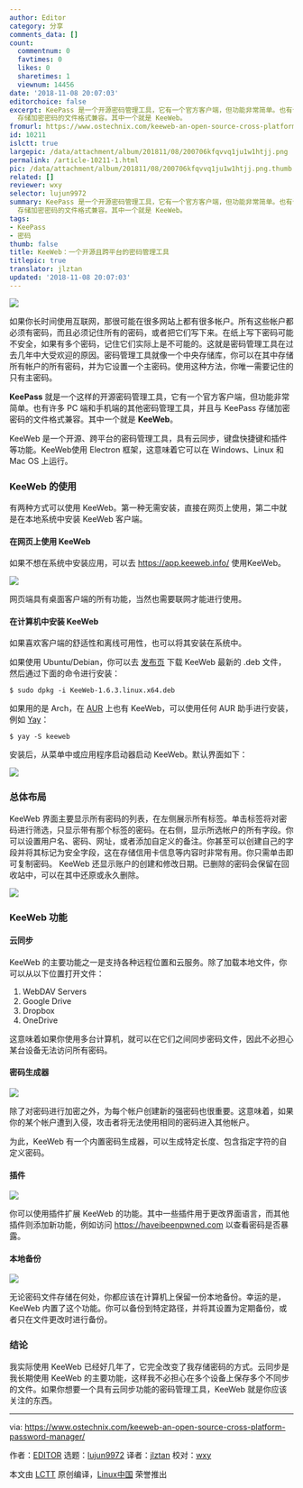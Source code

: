 ```yaml
---
author: Editor
category: 分享
comments_data: []
count:
  commentnum: 0
  favtimes: 0
  likes: 0
  sharetimes: 1
  viewnum: 14456
date: '2018-11-08 20:07:03'
editorchoice: false
excerpt: KeePass 是一个开源密码管理工具，它有一个官方客户端，但功能非常简单。也有许多 PC 端和手机端的其他密码管理工具，并且与 KeePass
  存储加密密码的文件格式兼容。其中一个就是 KeeWeb。
fromurl: https://www.ostechnix.com/keeweb-an-open-source-cross-platform-password-manager/
id: 10211
islctt: true
largepic: /data/attachment/album/201811/08/200706kfqvvq1ju1w1htjj.png
permalink: /article-10211-1.html
pic: /data/attachment/album/201811/08/200706kfqvvq1ju1w1htjj.png.thumb.jpg
related: []
reviewer: wxy
selector: lujun9972
summary: KeePass 是一个开源密码管理工具，它有一个官方客户端，但功能非常简单。也有许多 PC 端和手机端的其他密码管理工具，并且与 KeePass
  存储加密密码的文件格式兼容。其中一个就是 KeeWeb。
tags:
- KeePass
- 密码
thumb: false
title: KeeWeb：一个开源且跨平台的密码管理工具
titlepic: true
translator: jlztan
updated: '2018-11-08 20:07:03'
---
```


![](/data/attachment/album/201811/08/200706kfqvvq1ju1w1htjj.png)


如果你长时间使用互联网，那很可能在很多网站上都有很多帐户。所有这些帐户都必须有密码，而且必须记住所有的密码，或者把它们写下来。在纸上写下密码可能不安全，如果有多个密码，记住它们实际上是不可能的。这就是密码管理工具在过去几年中大受欢迎的原因。密码管理工具就像一个中央存储库，你可以在其中存储所有帐户的所有密码，并为它设置一个主密码。使用这种方法，你唯一需要记住的只有主密码。


**KeePass** 就是一个这样的开源密码管理工具，它有一个官方客户端，但功能非常简单。也有许多 PC 端和手机端的其他密码管理工具，并且与 KeePass 存储加密密码的文件格式兼容。其中一个就是 **KeeWeb**。


KeeWeb 是一个开源、跨平台的密码管理工具，具有云同步，键盘快捷键和插件等功能。KeeWeb使用 Electron 框架，这意味着它可以在 Windows、Linux 和 Mac OS 上运行。


### KeeWeb 的使用


有两种方式可以使用 KeeWeb。第一种无需安装，直接在网页上使用，第二中就是在本地系统中安装 KeeWeb 客户端。


#### 在网页上使用 KeeWeb


如果不想在系统中安装应用，可以去 <https://app.keeweb.info/> 使用KeeWeb。


![](/data/attachment/album/201811/08/200707gt1saxg0nfgann1n.png)


网页端具有桌面客户端的所有功能，当然也需要联网才能进行使用。


#### 在计算机中安装 KeeWeb


如果喜欢客户端的舒适性和离线可用性，也可以将其安装在系统中。


如果使用 Ubuntu/Debian，你可以去 [发布页](https://github.com/keeweb/keeweb/releases/latest) 下载 KeeWeb 最新的 .deb 文件，然后通过下面的命令进行安装：



```
$ sudo dpkg -i KeeWeb-1.6.3.linux.x64.deb
```

如果用的是 Arch，在 [AUR](https://aur.archlinux.org/packages/keeweb/) 上也有 KeeWeb，可以使用任何 AUR 助手进行安装，例如 [Yay](https://www.ostechnix.com/yay-found-yet-another-reliable-aur-helper/)：



```
$ yay -S keeweb
```

安装后，从菜单中或应用程序启动器启动 KeeWeb。默认界面如下：


![](/data/attachment/album/201811/08/200708kzkdfrlrlbfkrl88.png)


### 总体布局


KeeWeb 界面主要显示所有密码的列表，在左侧展示所有标签。单击标签将对密码进行筛选，只显示带有那个标签的密码。在右侧，显示所选帐户的所有字段。你可以设置用户名、密码、网址，或者添加自定义的备注。你甚至可以创建自己的字段并将其标记为安全字段，这在存储信用卡信息等内容时非常有用。你只需单击即可复制密码。 KeeWeb 还显示账户的创建和修改日期。已删除的密码会保留在回收站中，可以在其中还原或永久删除。


![](/data/attachment/album/201811/08/200709q6ivjki9jp6jjops.png)


### KeeWeb 功能


#### 云同步


KeeWeb 的主要功能之一是支持各种远程位置和云服务。除了加载本地文件，你可以从以下位置打开文件：


1. WebDAV Servers
2. Google Drive
3. Dropbox
4. OneDrive


这意味着如果你使用多台计算机，就可以在它们之间同步密码文件，因此不必担心某台设备无法访问所有密码。


#### 密码生成器


![](/data/attachment/album/201811/08/200710r77ls0gso28wtwz0.png)


除了对密码进行加密之外，为每个帐户创建新的强密码也很重要。这意味着，如果你的某个帐户遭到入侵，攻击者将无法使用相同的密码进入其他帐户。


为此，KeeWeb 有一个内置密码生成器，可以生成特定长度、包含指定字符的自定义密码。


#### 插件


![](/data/attachment/album/201811/08/200711aazc3raprwxk3jrj.png)


你可以使用插件扩展 KeeWeb 的功能。其中一些插件用于更改界面语言，而其他插件则添加新功能，例如访问 <https://haveibeenpwned.com> 以查看密码是否暴露。


#### 本地备份


![](/data/attachment/album/201811/08/200712usbshy75n7d777iy.png)


无论密码文件存储在何处，你都应该在计算机上保留一份本地备份。幸运的是，KeeWeb 内置了这个功能。你可以备份到特定路径，并将其设置为定期备份，或者只在文件更改时进行备份。


### 结论


我实际使用 KeeWeb 已经好几年了，它完全改变了我存储密码的方式。云同步是我长期使用 KeeWeb 的主要功能，这样我不必担心在多个设备上保存多个不同步的文件。如果你想要一个具有云同步功能的密码管理工具，KeeWeb 就是你应该关注的东西。




---


via: <https://www.ostechnix.com/keeweb-an-open-source-cross-platform-password-manager/>


作者：[EDITOR](https://www.ostechnix.com/author/editor/) 选题：[lujun9972](https://github.com/lujun9972) 译者：[jlztan](https://github.com/jlztan) 校对：[wxy](https://github.com/wxy)


本文由 [LCTT](https://github.com/LCTT/TranslateProject) 原创编译，[Linux中国](https://linux.cn/) 荣誉推出